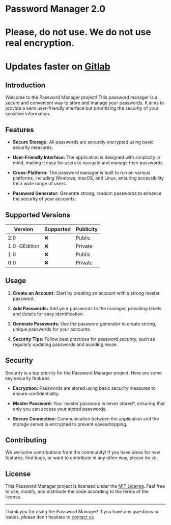 # Password Manager 2.0  
# Please, do not use. We do not use real encryption.  
# Updates faster on [Gitlab](https://gitlab.com/takoda121/Password-manager)
## Introduction

Welcome to the Password Manager project! This password manager is a secure and convenient way to store and manage your passwords. It aims to provide a semi user-friendly interface but prioritizing the security of your sensitive information.

## Features

- **Secure Storage:** All passwords are securely encrypted using basic security measures.
  
- **User-Friendly Interface:** The application is designed with simplicity in mind, making it easy for users to navigate and manage their passwords.

- **Cross-Platform:** The password manager is built to run on various platforms, including Windows, macOS, and Linux, ensuring accessibility for a wide range of users.

- **Password Generator:** Generate strong, random passwords to enhance the security of your accounts.


## Supported Versions


| Version | Supported          | Publicity          |
| ------- | ------------------ | ------------------ |
| 2.0   | :x: | Public |
| 1.0-GEdition   | :x:                |Private|
| 1.0   | :x: |Public|
| 0.0  | :x:                |Private|

## Usage

1. **Create an Account:** Start by creating an account with a strong master password.

2. **Add Passwords:** Add your passwords to the manager, providing labels and details for easy identification.

3. **Generate Passwords:** Use the password generator to create strong, unique passwords for your accounts.

5. **Security Tips:** Follow best practices for password security, such as regularly updating passwords and avoiding reuse.

## Security

Security is a top priority for the Password Manager project. Here are some key security features:

- **Encryption:** Passwords are stored using basic security measures to ensure confidentiality.

- **Master Password:** Your master password is never stored*, ensuring that only you can access your stored passwords.

- **Secure Connection:** Communication between the application and the storage server is encrypted to prevent eavesdropping.

## Contributing

We welcome contributions from the community! If you have ideas for new features, find bugs, or want to contribute in any other way, please do so.

## License

This Password Manager project is licensed under the [MIT License](LICENSE). Feel free to use, modify, and distribute the code according to the terms of the license.

---

Thank you for using the Password Manager! If you have any questions or issues, please don't hesitate to [contact us](mailto:support@pacsoft.xyz).
